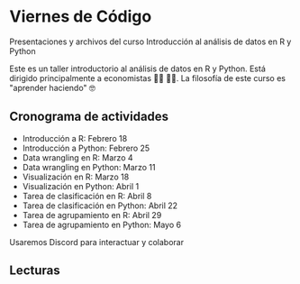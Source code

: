 # Viernes de Código 


Presentaciones y archivos del curso Introducción al análisis de datos en R y Python

Este es un taller introductorio al análisis de datos en R y Python. Está dirigido principalmente a economistas :woman_technologist: :man_technologist:. La filosofía de este curso es "aprender haciendo" :nerd_face:



## Cronograma de actividades

- Introducción a R: Febrero 18
- Introducción a Python: Febrero 25
- Data wrangling en R: Marzo 4
- Data wrangling en Python: Marzo 11
- Visualización en R: Marzo 18
- Visualización en Python: Abril 1
- Tarea de clasificación en R: Abril 8
- Tarea de clasificación en Python: Abril 22
- Tarea de agrupamiento en R: Abril 29
- Tarea de agrupamiento en Python: Mayo 6

Usaremos Discord para interactuar y colaborar 


## Lecturas

